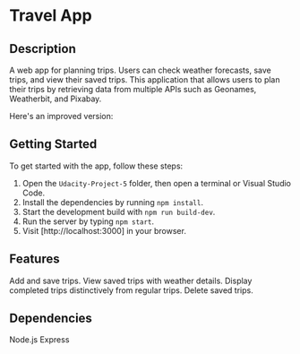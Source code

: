 # Travel App


## Description
A web app for planning trips. Users can check weather forecasts, save trips, and view their saved trips.
This application that allows users to plan their trips by retrieving data from multiple APIs such as Geonames, Weatherbit, and Pixabay.

Here's an improved version:

## Getting Started

To get started with the app, follow these steps:
1. Open the `Udacity-Project-5` folder, then open a terminal or Visual Studio Code.
2. Install the dependencies by running `npm install`.
3. Start the development build with `npm run build-dev`.
4. Run the server by typing `npm start`.
5. Visit [http://localhost:3000] in your browser.


## Features

Add and save trips.
View saved trips with weather details.
Display completed trips distinctively from regular trips.
Delete saved trips.

## Dependencies

Node.js
Express